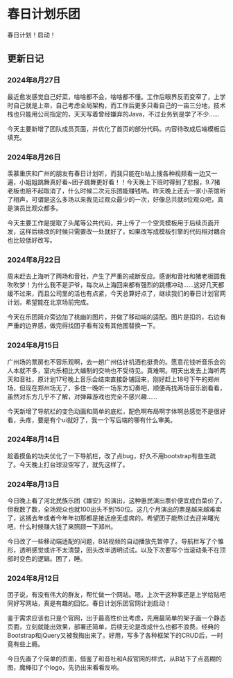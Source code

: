 # 春日计划乐团

春日计划！启动！

## 更新日记

### 2024年8月27日

最近愈发感觉自己好菜，啥啥都不会，啥啥都不懂。工作后眼界反而变窄了，上学时自己就是上帝，自己考虑全局架构，而工作后更多只看自己的一亩三分地，技术栈也只能用公司指定的，天天写着曾经嫌弃的Java，不过业务到是学了不少……

今天主要新增了团队成员页面，并优化了首页的部分代码。内容待改成后端模板后填充。

### 2024年8月26日

羡慕重庆和广州的朋友有春日计划听，而我只能在b站上搜各种视频看一边又一遍，小姐姐跳舞真好看~团子跳舞更好看！！今天晚上下班时得到了悲报，9.7猪老板也赔不起取消了，什么时候二次元乐团能赚钱呐。昨天晚上还去一家小茶馆听了相声，可谓是这么多场以来我见过观众最少的一次，好像总共就8位观众吧，真是演员比观众都多。

今天主要工作是提取了头尾等公共代码，并上传了一个空壳模板用于后续页面开发，这样后续改的时候只需要改一处就好了，如果改写成模板引擎的代码相对耦合也比较低好改写。

### 2024年8月22日

周末赶去上海听了两场和音社，产生了严重的戒断反应。感谢和音社和猪老板圆我吹吹梦！为什么我不是沪爷，每次从上海回来都有强烈的跳槽冲动……这好几天都缓不过来，而且公司里的活也有点紧，今天总算好点了，继续我们的春日计划官网计划，希望能在北京场前完成。

今天在乐团简介旁边加了桃幽的图片，并做了移动端的适配。图片是扣的，右边有严重的边界感，做完得找团子看有没有其他图替换一下。

### 2024年8月15日

广州场的票房也不容乐观啊，去一趟广州估计机酒也挺贵的。愿意花钱听音乐会的人本就不多，室内乐相比大编制的交响也不受待见。真难啊。明天出发去上海听两天和音社，原计划17号晚上音乐会结束直接卧铺回来，刚好赶上18号下午的郑州场，但现在郑州场无了，多住一晚听一场东方幻奏吧，顺便再找两场音乐剧看看，虽然对东方几乎不了解，对弹幕游戏也完全不感兴趣……

今天新增了导航栏的变色动画和简单的底栏，配色啊布局啊字体啊总感觉不是很好看，头疼，要是有个ui就好了，我一个写后端的哪有什么审美。

### 2024年8月14日

趁着摸鱼的功夫优化了一下导航栏，改了点bug，好久不用bootstrap有些生疏了。今天晚上打台球没空写了，就先这样了。

### 2024年8月13日

今日晚上看了河北民族乐团《雄安》的演出，这种惠民演出票价便宜成白菜价了，但我数了数，全场观众也就100出头不到150位。这几个月演出的票是越来越难卖了，这搁去年或者今年年初那都是接近座无虚席的。希望团子能熬过去迎来曙光吧，什么时候赚大钱了来照顾一下郑州。

今日改了一些移动端适配的问题，B站视频的自动播放先暂停了。导航栏写了个雏形，透明感觉或许不太清楚，回头改半透明试试。以及下次要写个当滚动条不在顶部时变色的逻辑。困了，睡。

### 2024年8月12日

团子说，有没有伟大的群友，帮忙做一个网站。嗯，上次干这种事还是上学给贴吧同好写网站，真是有趣的回忆。春日计划乐团官网计划启动！

鉴于需求应该也只是个官网，出于最高性价比考虑，先用最简单的架子画一个静态页面，立刻就能出效果，部署还简单，后续无论是改成什么也都不浪费。经典的Bootstrap和jQuery又被我掏出来了。好用，写多了各种框架下的CRUD后，一时竟有些上瘾。

今日先画了个简单的页面，借鉴了和音社和A叔官网的样式，从B站下了点高糊的图，魔棒扣了个logo，先扔出来看看反响。
